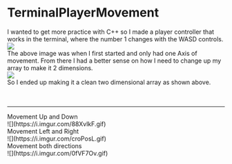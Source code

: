 # TerminalPlayerMovement
 I wanted to get more practice with C++ so I made a player controller that works in the terminal, where the number 1 changes with the WASD controls. <br>
![](https://i.imgur.com/YUbGi6s.gif) <br>
The above image was when I first started and only had one Axis of movement. From there I had a better sense on how I need to change up my array to make it 2 dimensions. <br>
![](https://cdn.discordapp.com/attachments/841945708780191785/841951843852615680/unknown.png) <br>
So I ended up making it a clean two dimensional array as shown above. <br> <br> <br>
<hr>
Movement Up and Down <br>
![](https://i.imgur.com/88XvlkF.gif) <br>
Movement Left and Right <br>
![](https://i.imgur.com/croPosL.gif) <br>
Movement both directions <br>
![](https://i.imgur.com/0fVF7Ov.gif) <br>
